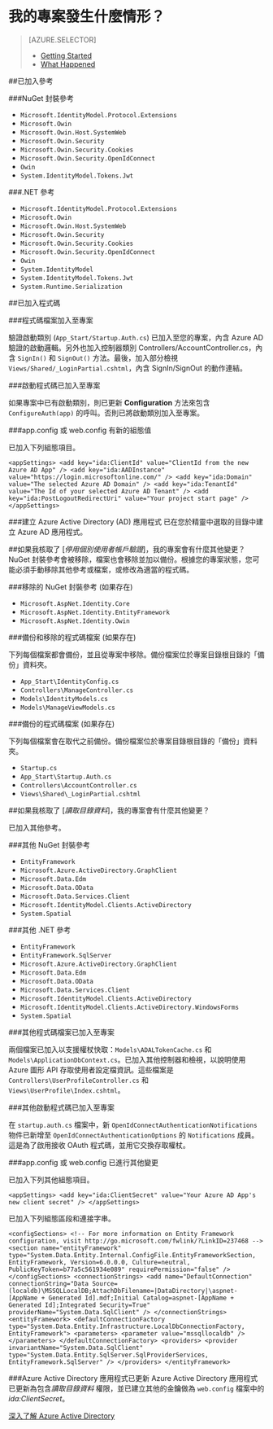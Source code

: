 <properties
	pageTitle="開始使用 Active Directory 驗證 - 發生什麼情形"
	description="描述 Azure Active Directory 專案在 Visual Studio 中的情況"
	services="active-directory"
	documentationCenter=""
	authors="patshea123"
	manager="douge"
	editor="tglee"/>

<tags
	ms.service="active-directory"
	ms.workload="web"
	ms.tgt_pltfrm="vs-what-happened"
	ms.devlang="na"
	ms.topic="article"
	ms.date="07/22/2015"
	ms.author="patshea123"/>

# 我的專案發生什麼情形？

> [AZURE.SELECTOR]
> - [Getting Started](vs-active-directory-dotnet-getting-started.md)
> - [What Happened](vs-active-directory-dotnet-what-happened.md)



##已加入參考

###NuGet 封裝參考

- `Microsoft.IdentityModel.Protocol.Extensions`
- `Microsoft.Owin`
- `Microsoft.Owin.Host.SystemWeb`
- `Microsoft.Owin.Security`
- `Microsoft.Owin.Security.Cookies`
- `Microsoft.Owin.Security.OpenIdConnect`
- `Owin`
- `System.IdentityModel.Tokens.Jwt`

###.NET 參考

- `Microsoft.IdentityModel.Protocol.Extensions`
- `Microsoft.Owin`
- `Microsoft.Owin.Host.SystemWeb`
- `Microsoft.Owin.Security`
- `Microsoft.Owin.Security.Cookies`
- `Microsoft.Owin.Security.OpenIdConnect`
- `Owin`
- `System.IdentityModel`
- `System.IdentityModel.Tokens.Jwt`
- `System.Runtime.Serialization`

##已加入程式碼

###程式碼檔案加入至專案

驗證啟動類別 (`App_Start/Startup.Auth.cs`) 已加入至您的專案，內含 Azure AD 驗證的啟動邏輯。另外也加入控制器類別 Controllers/AccountController.cs，內含 `SignIn()` 和 `SignOut()` 方法。最後，加入部分檢視 `Views/Shared/_LoginPartial.cshtml`，內含 SignIn/SignOut 的動作連結。

###啟動程式碼已加入至專案

如果專案中已有啟動類別，則已更新 **Configuration** 方法來包含 `ConfigureAuth(app)` 的呼叫。否則已將啟動類別加入至專案。

###app.config 或 web.config 有新的組態值

已加入下列組態項目。<pre> `<appSettings>
	    <add key="ida:ClientId" value="ClientId from the new Azure AD App" />
	    <add key="ida:AADInstance" value="https://login.microsoftonline.com/" />
	    <add key="ida:Domain" value="The selected Azure AD Domain" />
	    <add key="ida:TenantId" value="The Id of your selected Azure AD Tenant" />
	    <add key="ida:PostLogoutRedirectUri" value="Your project start page" />
	</appSettings>` </pre>

###建立 Azure Active Directory (AD) 應用程式
已在您於精靈中選取的目錄中建立 Azure AD 應用程式。

##如果我核取了 [*停用個別使用者帳戶驗證*]，我的專案會有什麼其他變更？
NuGet 封裝參考會被移除，檔案也會移除並加以備份。根據您的專案狀態，您可能必須手動移除其他參考或檔案，或修改為適當的程式碼。

###移除的 NuGet 封裝參考 (如果存在)

- `Microsoft.AspNet.Identity.Core`
- `Microsoft.AspNet.Identity.EntityFramework`
- `Microsoft.AspNet.Identity.Owin`

###備份和移除的程式碼檔案 (如果存在)

下列每個檔案都會備份，並且從專案中移除。備份檔案位於專案目錄根目錄的「備份」資料夾。

- `App_Start\IdentityConfig.cs`
- `Controllers\ManageController.cs`
- `Models\IdentityModels.cs`
- `Models\ManageViewModels.cs`

###備份的程式碼檔案 (如果存在)

下列每個檔案會在取代之前備份。備份檔案位於專案目錄根目錄的「備份」資料夾。

- `Startup.cs`
- `App_Start\Startup.Auth.cs`
- `Controllers\AccountController.cs`
- `Views\Shared\_LoginPartial.cshtml`

##如果我核取了 [*讀取目錄資料*]，我的專案會有什麼其他變更？

已加入其他參考。

###其他 NuGet 封裝參考

- `EntityFramework`
- `Microsoft.Azure.ActiveDirectory.GraphClient`
- `Microsoft.Data.Edm`
- `Microsoft.Data.OData`
- `Microsoft.Data.Services.Client`
- `Microsoft.IdentityModel.Clients.ActiveDirectory`
- `System.Spatial`

###其他 .NET 參考

- `EntityFramework`
- `EntityFramework.SqlServer`
- `Microsoft.Azure.ActiveDirectory.GraphClient`
- `Microsoft.Data.Edm`
- `Microsoft.Data.OData`
- `Microsoft.Data.Services.Client`
- `Microsoft.IdentityModel.Clients.ActiveDirectory`
- `Microsoft.IdentityModel.Clients.ActiveDirectory.WindowsForms`
- `System.Spatial`

###其他程式碼檔案已加入至專案

兩個檔案已加入以支援權杖快取：`Models\ADALTokenCache.cs` 和 `Models\ApplicationDbContext.cs`。已加入其他控制器和檢視，以說明使用 Azure 圖形 API 存取使用者設定檔資訊。這些檔案是 `Controllers\UserProfileController.cs` 和 `Views\UserProfile\Index.cshtml`。

###其他啟動程式碼已加入至專案

在 `startup.auth.cs` 檔案中，新 `OpenIdConnectAuthenticationNotifications` 物件已新增至 `OpenIdConnectAuthenticationOptions` 的 `Notifications` 成員。這是為了啟用接收 OAuth 程式碼，並用它交換存取權杖。

###app.config 或 web.config 已進行其他變更

已加入下列其他組態項目。<pre> `<appSettings>
	    <add key="ida:ClientSecret" value="Your Azure AD App's new client secret" />
	</appSettings>` </pre>

已加入下列組態區段和連接字串。 <pre> `<configSections>
	    <!-- For more information on Entity Framework configuration, visit http://go.microsoft.com/fwlink/?LinkID=237468 -->
	    <section name="entityFramework" type="System.Data.Entity.Internal.ConfigFile.EntityFrameworkSection, EntityFramework, Version=6.0.0.0, Culture=neutral, PublicKeyToken=b77a5c561934e089" requirePermission="false" />
	</configSections>
	<connectionStrings>
	    <add name="DefaultConnection" connectionString="Data Source=(localdb)\MSSQLLocalDB;AttachDbFilename=|DataDirectory|\aspnet-[AppName + Generated Id].mdf;Initial Catalog=aspnet-[AppName + Generated Id];Integrated Security=True" providerName="System.Data.SqlClient" />
	</connectionStrings>
	<entityFramework>
	    <defaultConnectionFactory type="System.Data.Entity.Infrastructure.LocalDbConnectionFactory, EntityFramework">
	      <parameters>
	        <parameter value="mssqllocaldb" />
	      </parameters>
	    </defaultConnectionFactory>
	    <providers>
	      <provider invariantName="System.Data.SqlClient" type="System.Data.Entity.SqlServer.SqlProviderServices, EntityFramework.SqlServer" />
	    </providers>
	</entityFramework>`</pre>


###Azure Active Directory 應用程式已更新
Azure Active Directory 應用程式已更新為包含*讀取目錄資料* 權限，並已建立其他的金鑰做為 `web.config` 檔案中的 *ida:ClientSecret*。

[深入了解 Azure Active Directory](http://azure.microsoft.com/services/active-directory/)

<!---HONumber=August15_HO6-->